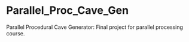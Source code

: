 Parallel_Proc_Cave_Gen
======================

Parallel Procedural Cave Generator: Final project for parallel processing course.
